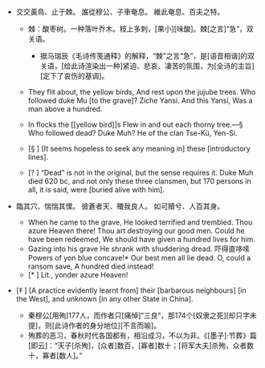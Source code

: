 - 交交黃鳥、止于棘。
誰從穆公、子車奄息。
維此奄息、百夫之特。

    - 棘：酸枣树。一种落叶乔木。枝上多刺，[果小][味酸]。棘[之言]“急”，双关语。
        - 据马瑞辰《毛诗传笺通释》的解释，“棘”之言“急”，是[语音相谐]的双关语，[给此诗渲染出一种]紧迫、悲哀、凄苦的氛围，为[全诗的主旨][定下了哀伤的基调]。
    - They flit about, the yellow birds,
And rest upon the jujube trees.
Who followed duke Mu [to the grave]?
Ziche Yansi.
And this Yansi,
Was a man above a hundred.
    - In flocks the [[yellow bird]]s
Flew in and out each thorny tree.—§
Who followed dead? Duke Muh?
He of the clan Tse-Kü, Yen-Si.

    - [§ ] [It seems hopeless to seek any meaning in] these [introductory lines].
    - [? ] “Dead” is not in the original, but the sense requires it. Duke Muh died 620 bc, and not only these three clansmen, but 170 persons in all, it is said, were [buried alive with him].
- 臨其穴、惴惴其慄。
彼蒼者天、殲我良人。
如可贖兮、人百其身。
    - When he came to the grave,
He looked terrified and trembled.
Thou azure Heaven there!
Thou art destroying our good men.
Could he have been redeemed,
We should have given a hundred lives for him.
    - Gazing into his grave
He shrank with shuddering dread. 吓得直哆嗦
Powers of yon blue concave!*
Our best men all lie dead.
O, could a ransom save,
A hundred died instead!
    - [* ] Lit., yonder azure Heaven!
- [‡ ] [A practice evidently learnt from] their [barbarous neighbours] [in the West], and unknown [in any other State in China].
    - 秦穆公[用殉]177人，而作者只[痛悼]“三良”，那174个[奴隶之死][却只字未提]，则[此诗作者的身分地位][不言而喻]。
    - 殉葬的恶习，春秋时代各国都有，相沿成习，不以为非。《[墨子]·节葬》篇[即云]：“天子[杀殉]，[众者]数百，[寡者]数十；[将军大夫]杀殉，众者数十，寡者[数人]。”
